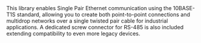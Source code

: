 <EssentialsColumn title="Suggested Libraries">

<EssentialElement title="Arduino 10BASE T1S" type="library" link="https://docs.arduino.cc/libraries/arduino*10base*t1s/">
This library enables Single Pair Ethernet communication using the 10BASE-T1S standard, allowing you to create both point-to-point connections and multidrop networks over a single twisted pair cable for industrial applications. A dedicated screw connector for RS-485 is also included extending compatibility to even more legacy devices.
</EssentialElement>

</EssentialsColumn>
